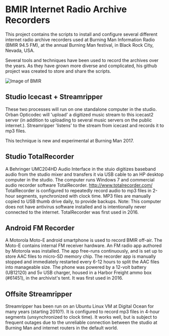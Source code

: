 # BMIR Internet Radio Archive Recorders

This project contains the scripts to install and configure several different internet radio archive recorders used at Burning Man Information Radio (BMIR 94.5 FM), at the annual Burning Man festival, in Black Rock City, Nevada, USA.

Several tools and techniques have been used to record the archives over the years.  As they have grown more diverse and complicated, his github project was created to store and share the scripts.


![Image of BMIR](https://raw.githubusercontent.com/sagittandy/bmir-archive-recorders/master/pix/bmir.archivers.2017.png)


## Studio Icecast + Streamripper

These two processes will run on one standalone computer in the studio.  Orban Opticodec will 'upload' a digitized music stream to this icecast2 server (in addition to uploading to several music servers on the public internet.).  Streamripper 'listens' to the stream from icecast and records it to mp3 files.

This technique is new and experimental at Burning Man 2017.

## Studio TotalRecorder

A Behringer UMC204HD Audio Interface in the stuio digitizes baseband audio from the studio mixer and transfers it via USB cable to an HP desktop computer in the studio.  The computer runs Windows 7 and commercial audio recorder software TotalRecorder.  http://www.totalrecorder.com/  TotalRecorder is configured to repeatedly record audio to mp3 files in 2-hour segments, synchronized with clock time.  MP3 files are manually copied to USB thumb drive daily, to provide backups.  Note:  This computer does not have antivirus software installed and is intentionally never connected to the internet.  TotalRecorder was first used in 2016.

## Android FM Recorder

A Motorola Moto-E android smartphone is used to record BMIR off-air.  The Moto-E contains internal FM receiver hardware.  An FM radio app authored by Motorola was installed.  The app free-runs continuously, and is set up to store AAC files to micro-SD memory chip.  The recorder app is manually stopped and immediately restarted every 6-12 hours to split the AAC files into manageable size.  The phone was powered by a 12-volt battery (UB12120) and 5v USB charger, housed in a Harbor Freight ammo box (#61451), in the archivist's tent.  It was first used in 2016.

## Offsite Streamripper

Streamripper has been run on an Ubuntu Linux VM at Digital Ocean for many years (starting 2010?).  It is configured to record mp3 files in 4-hour segments (unsynchronized to clock time).  It works well, but is subject to frequent outages due to the unreliable connection between the studio at Burning Man and internet routers in the default world.
